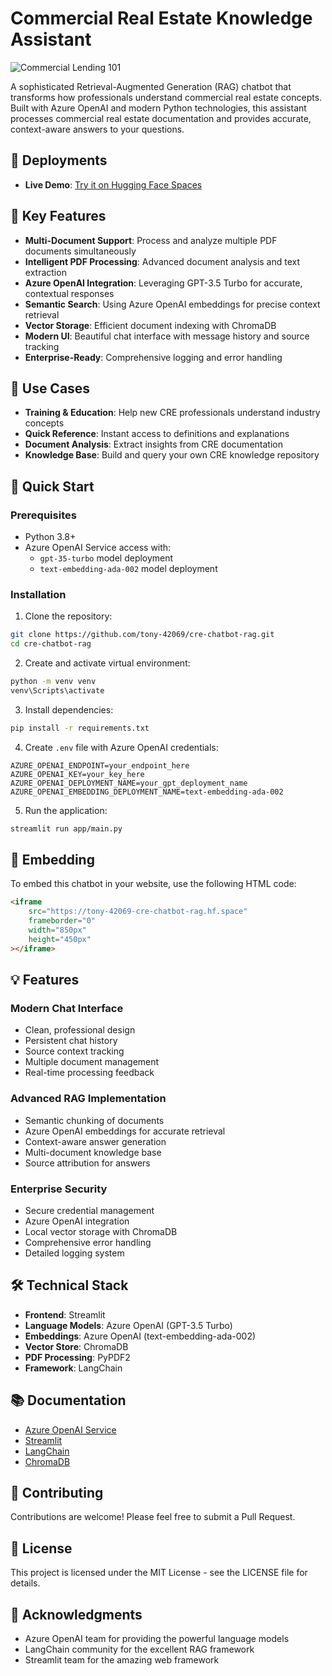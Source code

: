 # Commercial Real Estate Knowledge Assistant

![Commercial Lending 101](Dataset/commercial-lending-101.png)

A sophisticated Retrieval-Augmented Generation (RAG) chatbot that transforms how professionals understand commercial real estate concepts. Built with Azure OpenAI and modern Python technologies, this assistant processes commercial real estate documentation and provides accurate, context-aware answers to your questions.

## 🚀 Deployments
- **Live Demo**: [Try it on Hugging Face Spaces](https://huggingface.co/spaces/tony-42069/cre-chatbot-rag)

## 🌟 Key Features
- **Multi-Document Support**: Process and analyze multiple PDF documents simultaneously
- **Intelligent PDF Processing**: Advanced document analysis and text extraction
- **Azure OpenAI Integration**: Leveraging GPT-3.5 Turbo for accurate, contextual responses
- **Semantic Search**: Using Azure OpenAI embeddings for precise context retrieval
- **Vector Storage**: Efficient document indexing with ChromaDB
- **Modern UI**: Beautiful chat interface with message history and source tracking
- **Enterprise-Ready**: Comprehensive logging and error handling

## 🎯 Use Cases
- **Training & Education**: Help new CRE professionals understand industry concepts
- **Quick Reference**: Instant access to definitions and explanations
- **Document Analysis**: Extract insights from CRE documentation
- **Knowledge Base**: Build and query your own CRE knowledge repository

## 🚀 Quick Start

### Prerequisites
- Python 3.8+
- Azure OpenAI Service access with:
  - `gpt-35-turbo` model deployment
  - `text-embedding-ada-002` model deployment

### Installation
1. Clone the repository:
```bash
git clone https://github.com/tony-42069/cre-chatbot-rag.git
cd cre-chatbot-rag
```

2. Create and activate virtual environment:
```bash
python -m venv venv
venv\Scripts\activate
```

3. Install dependencies:
```bash
pip install -r requirements.txt
```

4. Create `.env` file with Azure OpenAI credentials:
```env
AZURE_OPENAI_ENDPOINT=your_endpoint_here
AZURE_OPENAI_KEY=your_key_here
AZURE_OPENAI_DEPLOYMENT_NAME=your_gpt_deployment_name
AZURE_OPENAI_EMBEDDING_DEPLOYMENT_NAME=text-embedding-ada-002
```

5. Run the application:
```bash
streamlit run app/main.py
```

## 🔌 Embedding
To embed this chatbot in your website, use the following HTML code:

```html
<iframe
    src="https://tony-42069-cre-chatbot-rag.hf.space"
    frameborder="0"
    width="850px"
    height="450px"
></iframe>
```

## 💡 Features

### Modern Chat Interface
- Clean, professional design
- Persistent chat history
- Source context tracking
- Multiple document management
- Real-time processing feedback

### Advanced RAG Implementation
- Semantic chunking of documents
- Azure OpenAI embeddings for accurate retrieval
- Context-aware answer generation
- Multi-document knowledge base
- Source attribution for answers

### Enterprise Security
- Secure credential management
- Azure OpenAI integration
- Local vector storage with ChromaDB
- Comprehensive error handling
- Detailed logging system

## 🛠️ Technical Stack
- **Frontend**: Streamlit
- **Language Models**: Azure OpenAI (GPT-3.5 Turbo)
- **Embeddings**: Azure OpenAI (text-embedding-ada-002)
- **Vector Store**: ChromaDB
- **PDF Processing**: PyPDF2
- **Framework**: LangChain

## 📚 Documentation
- [Azure OpenAI Service](https://azure.microsoft.com/en-us/products/cognitive-services/openai-service/)
- [Streamlit](https://streamlit.io/)
- [LangChain](https://python.langchain.com/)
- [ChromaDB](https://www.trychroma.com/)

## 🤝 Contributing
Contributions are welcome! Please feel free to submit a Pull Request.

## 📄 License
This project is licensed under the MIT License - see the LICENSE file for details.

## 🙏 Acknowledgments
- Azure OpenAI team for providing the powerful language models
- LangChain community for the excellent RAG framework
- Streamlit team for the amazing web framework
